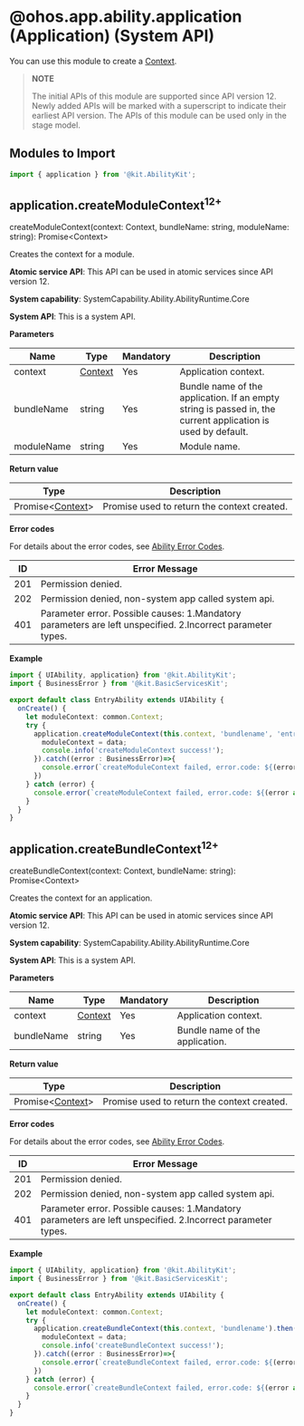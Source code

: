#  @ohos.app.ability.application (Application) (System API)
You can use this module to create a [Context](../../application-models/application-context-stage.md).

> **NOTE**
>
> The initial APIs of this module are supported since API version 12. Newly added APIs will be marked with a superscript to indicate their earliest API version.
> The APIs of this module can be used only in the stage model.

## Modules to Import

```ts
import { application } from '@kit.AbilityKit';
```
## application.createModuleContext<sup>12+</sup>

createModuleContext(context: Context, bundleName: string, moduleName: string): Promise\<Context>

Creates the context for a module.


**Atomic service API**: This API can be used in atomic services since API version 12.

**System capability**: SystemCapability.Ability.AbilityRuntime.Core

**System API**: This is a system API.

**Parameters**

| Name       | Type                                      | Mandatory  | Description            |
| --------- | ---------------------------------------- | ---- | -------------- |
| context | [Context](../../reference/apis-ability-kit/js-apis-inner-application-context.md) | Yes| Application context.| 
| bundleName | string   | Yes   | Bundle name of the application. If an empty string is passed in, the current application is used by default.|
| moduleName | string | Yes| Module name.|

**Return value**

| Type              | Description               |
| ------------------ | ------------------- |
| Promise\<[Context](../../reference/apis-ability-kit/js-apis-inner-application-context.md)> | Promise used to return the context created.|

**Error codes**

For details about the error codes, see [Ability Error Codes](errorcode-ability.md).

| ID| Error Message       |
| -------- | --------------- |
| 201 | Permission denied. |
| 202 | Permission denied, non-system app called system api.|
| 401 | Parameter error. Possible causes: 1.Mandatory parameters are left unspecified. 2.Incorrect parameter types. |

**Example**

```ts
import { UIAbility, application} from '@kit.AbilityKit';
import { BusinessError } from '@kit.BasicServicesKit';

export default class EntryAbility extends UIAbility {
  onCreate() {
    let moduleContext: common.Context;
    try {
      application.createModuleContext(this.context, 'bundlename', 'entry').then((data: Context)=>{
        moduleContext = data;
        console.info('createModuleContext success!');
      }).catch((error : BusinessError)=>{
        console.error(`createModuleContext failed, error.code: ${(error as BusinessError).code}, error.message: ${(error as BusinessError).message}`);
      })
    } catch (error) {
      console.error(`createModuleContext failed, error.code: ${(error as BusinessError).code}, error.message: ${(error as BusinessError).message}`);
    }
  }
}
```

## application.createBundleContext<sup>12+</sup>

createBundleContext(context: Context, bundleName: string): Promise\<Context>

Creates the context for an application.


**Atomic service API**: This API can be used in atomic services since API version 12.

**System capability**: SystemCapability.Ability.AbilityRuntime.Core

**System API**: This is a system API.

**Parameters**

| Name       | Type                                      | Mandatory  | Description            |
| --------- | ---------------------------------------- | ---- | -------------- |
| context | [Context](../../reference/apis-ability-kit/js-apis-inner-application-context.md) | Yes| Application context.| 
| bundleName | string   | Yes   | Bundle name of the application.|

**Return value**

| Type              | Description               |
| ------------------ | ------------------- |
| Promise\<[Context](../../reference/apis-ability-kit/js-apis-inner-application-context.md)> | Promise used to return the context created.|

**Error codes**

For details about the error codes, see [Ability Error Codes](errorcode-ability.md).

| ID| Error Message       |
| -------- | --------------- |
| 201 | Permission denied. |
| 202 | Permission denied, non-system app called system api.|
| 401 | Parameter error. Possible causes: 1.Mandatory parameters are left unspecified. 2.Incorrect parameter types. |


**Example**

```ts
import { UIAbility, application} from '@kit.AbilityKit';
import { BusinessError } from '@kit.BasicServicesKit';

export default class EntryAbility extends UIAbility {
  onCreate() {
    let moduleContext: common.Context;
    try {
      application.createBundleContext(this.context, 'bundlename').then((data: Context)=>{
        moduleContext = data;
        console.info('createBundleContext success!');
      }).catch((error : BusinessError)=>{
        console.error(`createBundleContext failed, error.code: ${(error as BusinessError).code}, error.message: ${(error as BusinessError).message}`);
      })
    } catch (error) {
      console.error(`createBundleContext failed, error.code: ${(error as BusinessError).code}, error.message: ${(error as BusinessError).message}`);
    }
  }
}
```
